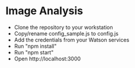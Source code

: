 # Image Analysis

- Clone the repository to your workstation
- Copy/rename config_sample.js to config.js
- Add the credentials from your Watson services
- Run "npm install"
- Run "npm start"
- Open http://localhost:3000